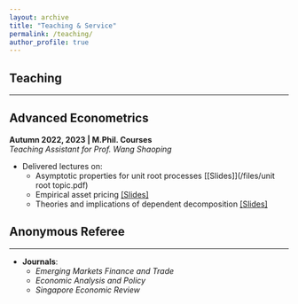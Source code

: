 ```yaml
---
layout: archive
title: "Teaching & Service"
permalink: /teaching/
author_profile: true
---
```


## Teaching
---
## Advanced Econometrics
**Autumn 2022, 2023 | M.Phil. Courses**  
*Teaching Assistant for Prof. Wang Shaoping*  
- Delivered lectures on:
  - Asymptotic properties for unit root processes [[Slides]](/files/unit root topic.pdf)
  - Empirical asset pricing [[Slides]](/files/FF5_with_Bubbles.pdf)
  - Theories and implications of dependent decomposition [[Slides]](/files/我国货币政策逆周期调节的实证证据与建议.pdf)

## Anonymous Referee
---
- **Journals**:  
  - *Emerging Markets Finance and Trade*  
  - *Economic Analysis and Policy*  
  - *Singapore Economic Review*
